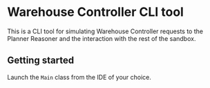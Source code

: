 # Warehouse Controller CLI tool 

This is a CLI tool for simulating Warehouse Controller requests to the Planner Reasoner and the interaction with the rest of the sandbox.

## Getting started

Launch the `Main` class from the IDE of your choice.  

